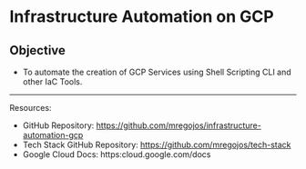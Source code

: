# Infrastructure Automation on GCP

## Objective
* To automate the creation of GCP Services using Shell Scripting CLI and other IaC Tools.


---
Resources:
* GitHub Repository: https://github.com/mregojos/infrastructure-automation-gcp
* Tech Stack GitHub Repository: https://github.com/mregojos/tech-stack
* Google Cloud Docs: https:cloud.google.com/docs